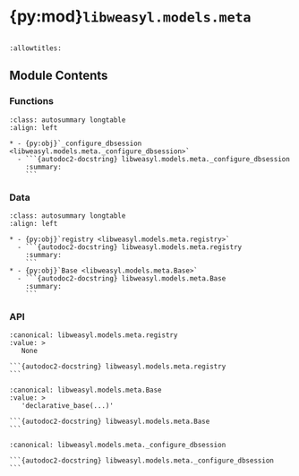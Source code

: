 # {py:mod}`libweasyl.models.meta`

```{py:module} libweasyl.models.meta
```

```{autodoc2-docstring} libweasyl.models.meta
:allowtitles:
```

## Module Contents

### Functions

````{list-table}
:class: autosummary longtable
:align: left

* - {py:obj}`_configure_dbsession <libweasyl.models.meta._configure_dbsession>`
  - ```{autodoc2-docstring} libweasyl.models.meta._configure_dbsession
    :summary:
    ```
````

### Data

````{list-table}
:class: autosummary longtable
:align: left

* - {py:obj}`registry <libweasyl.models.meta.registry>`
  - ```{autodoc2-docstring} libweasyl.models.meta.registry
    :summary:
    ```
* - {py:obj}`Base <libweasyl.models.meta.Base>`
  - ```{autodoc2-docstring} libweasyl.models.meta.Base
    :summary:
    ```
````

### API

````{py:data} registry
:canonical: libweasyl.models.meta.registry
:value: >
   None

```{autodoc2-docstring} libweasyl.models.meta.registry
```

````

````{py:data} Base
:canonical: libweasyl.models.meta.Base
:value: >
   'declarative_base(...)'

```{autodoc2-docstring} libweasyl.models.meta.Base
```

````

````{py:function} _configure_dbsession(dbsession)
:canonical: libweasyl.models.meta._configure_dbsession

```{autodoc2-docstring} libweasyl.models.meta._configure_dbsession
```
````
